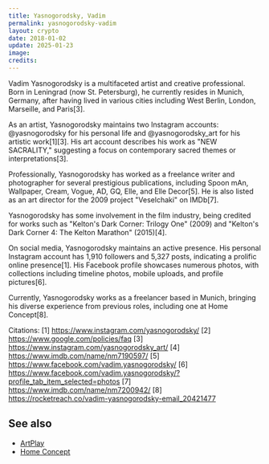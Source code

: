 ```yaml
---
title: Yasnogorodsky, Vadim
permalink: yasnogorodsky-vadim
layout: crypto
date: 2018-01-02
update: 2025-01-23
image:
credits:
---
```


Vadim Yasnogorodsky is a multifaceted artist and creative professional. Born in Leningrad (now St. Petersburg), he currently resides in Munich, Germany, after having lived in various cities including West Berlin, London, Marseille, and Paris[3].

As an artist, Yasnogorodsky maintains two Instagram accounts: @yasnogorodsky for his personal life and @yasnogorodsky_art for his artistic work[1][3]. His art account describes his work as "NEW SACRALITY," suggesting a focus on contemporary sacred themes or interpretations[3].

Professionally, Yasnogorodsky has worked as a freelance writer and photographer for several prestigious publications, including Spoon mAn, Wallpaper, Cream, Vogue, AD, GQ, Elle, and Elle Decor[5]. He is also listed as an art director for the 2009 project "Veselchaki" on IMDb[7].

Yasnogorodsky has some involvement in the film industry, being credited for works such as "Kelton's Dark Corner: Trilogy One" (2009) and "Kelton's Dark Corner 4: The Kelton Marathon" (2015)[4].

On social media, Yasnogorodsky maintains an active presence. His personal Instagram account has 1,910 followers and 5,327 posts, indicating a prolific online presence[1]. His Facebook profile showcases numerous photos, with collections including timeline photos, mobile uploads, and profile pictures[6].

Currently, Yasnogorodsky works as a freelancer based in Munich, bringing his diverse experience from previous roles, including one at Home Concept[8].

Citations:
[1] https://www.instagram.com/yasnogorodsky/
[2] https://www.google.com/policies/faq
[3] https://www.instagram.com/yasnogorodsky_art/
[4] https://www.imdb.com/name/nm7190597/
[5] https://www.facebook.com/vadim.yasnogorodsky/
[6] https://www.facebook.com/vadim.yasnogorodsky/?profile_tab_item_selected=photos
[7] https://www.imdb.com/name/nm7200942/
[8] https://rocketreach.co/vadim-yasnogorodsky-email_20421477

## See also

+ [ArtPlay](artplay)
+ [Home Concept](home-concept)
